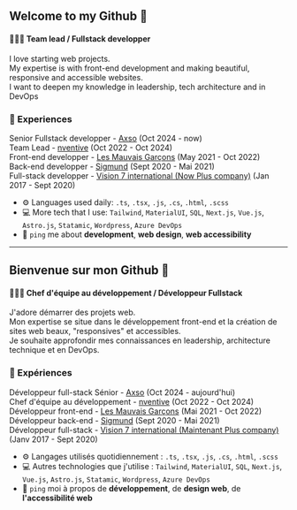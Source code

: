 ## Welcome to my Github 👋

#### 👨🏼‍💻 Team lead / Fullstack developper

I love starting web projects.<br>
My expertise is with front-end development and making beautiful, responsive and accessible websites.<br>
I want to deepen my knowledge in leadership, tech architecture and in DevOps

### 🏢 Experiences
Senior Fullstack developper - [Axso](https://www.axso.co/) (Oct 2024 - now)<br>
Team Lead - [nventive](https://nventive.com/en/) (Oct 2022 - Oct 2024)<br>
Front-end developper - [Les Mauvais Garçons](https://lesmauvaisgarcons.ca/) (May 2021 - Oct 2022)<br>
Back-end developper - [Sigmund](https://www.sigmund.ca/) (Sept 2020 - Mai 2021)<br>
Full-stack developper - [Vision 7 international (Now Plus company)](https://pluscompany.com/en) (Jan 2017 - Sept 2020)<br>

- ⚙️ Languages used daily: `.ts`, `.tsx`, `.js`, `.cs`, `.html`, `.scss`
- 💻 More tech that I use: `Tailwind`, `MaterialUI`, `SQL`,  `Next.js`, `Vue.js`, `Astro.js`, `Statamic`, `Wordpress`, `Azure DevOps`
- 💬 `ping` me about **development**, **web design**, **web accessibility**

-------------------------------------------------------------------------------------------------------------------------------------

## Bienvenue sur mon Github 👋

#### 👨🏼‍💻 Chef d'équipe au développement / Développeur Fullstack

J'adore démarrer des projets web.<br>
Mon expertise se situe dans le développement front-end et la création de sites web beaux, "responsives" et accessibles.<br>
Je souhaite approfondir mes connaissances en leadership, architecture technique et en DevOps.

### 🏢 Expériences
Développeur full-stack Sénior - [Axso](https://www.axso.co/) (Oct 2024 - aujourd'hui)<br>
Chef d'équipe au développement - [nventive](https://nventive.com/fr/) (Oct 2022 - Oct 2024)<br>
Développeur front-end - [Les Mauvais Garçons](https://lesmauvaisgarcons.ca/) (Mai 2021 - Oct 2022)<br>
Développeur back-end - [Sigmund](https://www.sigmund.ca/) (Sept 2020 - Mai 2021)<br>
Développeur full-stack - [Vision 7 international (Maintenant Plus company)](https://pluscompany.com/fr) (Janv 2017 - Sept 2020)<br>

- ⚙️ Langages utilisés quotidiennement : `.ts`, `.tsx`, `.js`, `.cs`, `.html`, `.scss`
- 💻 Autres technologies que j'utilise : `Tailwind`, `MaterialUI`, `SQL`,  `Next.js`, `Vue.js`, `Astro.js`, `Statamic`, `Wordpress`, `Azure DevOps`
- 💬 `ping` moi à propos de **développement**, de **design web**, de **l'accessibilité web**

